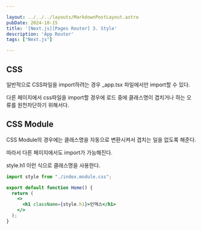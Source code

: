 ```yaml
---

layout: ../../../layouts/MarkdownPostLayout.astro
pubDate: 2024-10-15
title: '[Next.js][Pages Router] 3. Style'
description: 'App Router'
tags: ["Next.js"]

---
```


## CSS

일반적으로 CSS파일을 import하려는 경우 _app.tsx 파일에서만 import할 수 있다.

다른 페이지에서 css파일을 import할 경우에 로드 중에 클래스명이 겹치거나 하는 오류를 원천차단하기 위해서다.



## CSS Module

CSS Module의 경우에는 클래스명을 자동으로 변환시켜서 겹치는 일을 없도록 해준다.

따라서 다른 페이지에서도 import가 가능해진다. 

style.h1 이런 식으로 클래스명을 사용한다.

```jsx
import style from "./index.module.css";

export default function Home() {
  return (
    <>
      <h1 className={style.h1}>인덱스</h1>
    </>
  );
}

```



